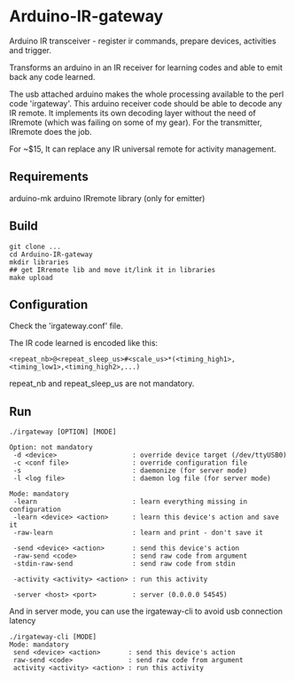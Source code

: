 # Arduino-IR-gateway
Arduino IR transceiver - register ir commands, prepare devices, activities and trigger.

Transforms an arduino in an IR receiver for learning codes and able to emit back any code learned.

The usb attached arduino makes the whole processing available to the perl code 'irgateway'.
This arduino receiver code should be able to decode any IR remote. It implements its own decoding layer without the need of IRremote (which was failing on some of my gear).
For the transmitter, IRremote does the job.

For ~$15, It can replace any IR universal remote for activity management.

## Requirements

arduino-mk
arduino IRremote library (only for emitter)

## Build
```shell
git clone ...
cd Arduino-IR-gateway
mkdir libraries
## get IRremote lib and move it/link it in libraries
make upload
```

## Configuration

Check the 'irgateway.conf' file.

The IR code learned is encoded like this:
```code
<repeat_nb>@<repeat_sleep_us>#<scale_us>*(<timing_high1>,<timing_low1>,<timing_high2>,...)
```
repeat_nb and repeat_sleep_us are not mandatory.


## Run

```shell
./irgateway [OPTION] [MODE]

Option: not mandatory
 -d <device>                   : override device target (/dev/ttyUSB0)
 -c <conf file>                : override configuration file
 -s                            : daemonize (for server mode)
 -l <log file>                 : daemon log file (for server mode)

Mode: mandatory
 -learn                        : learn everything missing in configuration
 -learn <device> <action>      : learn this device's action and save it
 -raw-learn                    : learn and print - don't save it

 -send <device> <action>       : send this device's action
 -raw-send <code>              : send raw code from argument
 -stdin-raw-send               : send raw code from stdin

 -activity <activity> <action> : run this activity

 -server <host> <port>         : server (0.0.0.0 54545)
```

And in server mode, you can use the irgateway-cli to avoid usb connection latency
```shell
./irgateway-cli [MODE]
Mode: mandatory
 send <device> <action>       : send this device's action
 raw-send <code>              : send raw code from argument
 activity <activity> <action> : run this activity
```
